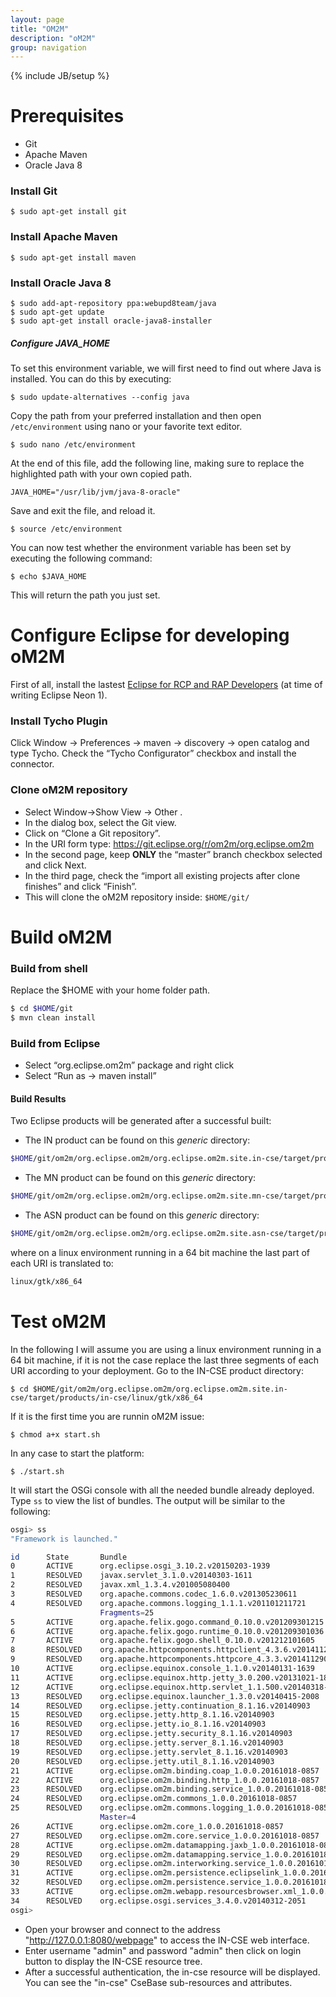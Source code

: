 ```yaml
---
layout: page
title: "OM2M"
description: "oM2M"
group: navigation
---
```

{% include JB/setup %}

# Prerequisites
* Git
* Apache Maven
* Oracle Java 8
### Install Git
```
$ sudo apt-get install git
```
### Install Apache Maven
```
$ sudo apt-get install maven
```
### Install Oracle Java 8
```
$ sudo add-apt-repository ppa:webupd8team/java
$ sudo apt-get update
$ sudo apt-get install oracle-java8-installer
```
##### Configure JAVA_HOME 
To set this environment variable, we will first need to find out where Java is installed. You can do this by executing:
```
$ sudo update-alternatives --config java
```
Copy the path from your preferred installation and then open `/etc/environment` using nano or your favorite text editor.
```
$ sudo nano /etc/environment
```
At the end of this file, add the following line, making sure to replace the highlighted path with your own copied path.
```
JAVA_HOME="/usr/lib/jvm/java-8-oracle"
```
Save and exit the file, and reload it.
```
$ source /etc/environment
```
You can now test whether the environment variable has been set by executing the following command:
```
$ echo $JAVA_HOME
```
This will return the path you just set.

# Configure Eclipse for developing oM2M
First of all, install the lastest [Eclipse for RCP and RAP Developers](http://www.eclipse.org/downloads/packages/eclipse-rcp-and-rap-developers/neon1a) (at time of writing Eclipse Neon 1).
### Install Tycho Plugin
Click Window -> Preferences -> maven -> discovery -> open catalog and type Tycho. Check the “Tycho Configurator” checkbox and install the connector.
### Clone oM2M repository
* Select Window->Show View -> Other .
* In the dialog box, select the Git view.
* Click on “Clone a Git repository”.
* In the URI form type: https://git.eclipse.org/r/om2m/org.eclipse.om2m 
* In the second page, keep **ONLY** the “master” branch checkbox selected and click Next.
* In the third page, check the “import all existing projects after clone finishes” and click “Finish”.
* This will clone the oM2M repository inside: `$HOME/git/`

# Build oM2M
### Build from shell
Replace the $HOME with your home folder path.
```bash
$ cd $HOME/git
$ mvn clean install
```
### Build from Eclipse
* Select “org.eclipse.om2m” package and right click
* Select “Run as -> maven install”
#### Build Results
Two Eclipse products will be generated after a successful built:
* The IN product can be found on this *generic* directory:
```bash
$HOME/git/om2m/org.eclipse.om2m/org.eclipse.om2m.site.in-cse/target/products/in-cse/<os>/<ws>/<arch>
```
* The MN product can be found on this *generic* directory:
```bash
$HOME/git/om2m/org.eclipse.om2m/org.eclipse.om2m.site.mn-cse/target/products/mn-cse/<os>/<ws>/<arch>
```
* The ASN product can be found on this *generic* directory: 
```bash
$HOME/git/om2m/org.eclipse.om2m/org.eclipse.om2m.site.asn-cse/target/products/asn-cse/<os>/<ws>/<arch>
```

where on a linux environment running in a 64 bit machine the last part of each URI is translated to: 
```bash
linux/gtk/x86_64
```

# Test oM2M
In the following I will assume you are using a linux environment running in a 64 bit machine, if it is not the case replace the last three segments of each URI according to your deployment.
Go to the IN-CSE product directory: 
```
$ cd $HOME/git/om2m/org.eclipse.om2m/org.eclipse.om2m.site.in-cse/target/products/in-cse/linux/gtk/x86_64
```
If it is the first time you are runnin oM2M issue:
```
$ chmod a+x start.sh
```
In any case to start the platform:
```
$ ./start.sh
```
It will start the OSGi console with all the needed bundle already deployed. Type `ss` to view the list of bundles. The output will be similar to the following:
```bash
osgi> ss
"Framework is launched."

id      State       Bundle
0       ACTIVE      org.eclipse.osgi_3.10.2.v20150203-1939
1       RESOLVED    javax.servlet_3.1.0.v20140303-1611
2       RESOLVED    javax.xml_1.3.4.v201005080400
3       RESOLVED    org.apache.commons.codec_1.6.0.v201305230611
4       RESOLVED    org.apache.commons.logging_1.1.1.v201101211721
                    Fragments=25
5       ACTIVE      org.apache.felix.gogo.command_0.10.0.v201209301215
6       ACTIVE      org.apache.felix.gogo.runtime_0.10.0.v201209301036
7       ACTIVE      org.apache.felix.gogo.shell_0.10.0.v201212101605
8       RESOLVED    org.apache.httpcomponents.httpclient_4.3.6.v201411290715
9       RESOLVED    org.apache.httpcomponents.httpcore_4.3.3.v201411290715
10      ACTIVE      org.eclipse.equinox.console_1.1.0.v20140131-1639
11      ACTIVE      org.eclipse.equinox.http.jetty_3.0.200.v20131021-1843
12      ACTIVE      org.eclipse.equinox.http.servlet_1.1.500.v20140318-1755
13      RESOLVED    org.eclipse.equinox.launcher_1.3.0.v20140415-2008
14      RESOLVED    org.eclipse.jetty.continuation_8.1.16.v20140903
15      RESOLVED    org.eclipse.jetty.http_8.1.16.v20140903
16      RESOLVED    org.eclipse.jetty.io_8.1.16.v20140903
17      RESOLVED    org.eclipse.jetty.security_8.1.16.v20140903
18      RESOLVED    org.eclipse.jetty.server_8.1.16.v20140903
19      RESOLVED    org.eclipse.jetty.servlet_8.1.16.v20140903
20      RESOLVED    org.eclipse.jetty.util_8.1.16.v20140903
21      ACTIVE      org.eclipse.om2m.binding.coap_1.0.0.20161018-0857
22      ACTIVE      org.eclipse.om2m.binding.http_1.0.0.20161018-0857
23      RESOLVED    org.eclipse.om2m.binding.service_1.0.0.20161018-0857
24      RESOLVED    org.eclipse.om2m.commons_1.0.0.20161018-0857
25      RESOLVED    org.eclipse.om2m.commons.logging_1.0.0.20161018-0857
                    Master=4
26      ACTIVE      org.eclipse.om2m.core_1.0.0.20161018-0857
27      RESOLVED    org.eclipse.om2m.core.service_1.0.0.20161018-0857
28      ACTIVE      org.eclipse.om2m.datamapping.jaxb_1.0.0.20161018-0857
29      RESOLVED    org.eclipse.om2m.datamapping.service_1.0.0.20161018-0857
30      RESOLVED    org.eclipse.om2m.interworking.service_1.0.0.20161018-0857
31      ACTIVE      org.eclipse.om2m.persistence.eclipselink_1.0.0.20161018-0857
32      RESOLVED    org.eclipse.om2m.persistence.service_1.0.0.20161018-0857
33      ACTIVE      org.eclipse.om2m.webapp.resourcesbrowser.xml_1.0.0.20161018-0857
34      RESOLVED    org.eclipse.osgi.services_3.4.0.v20140312-2051
osgi> 

```

* Open your browser and connect to the address "http://127.0.0.1:8080/webpage" to access the IN-CSE web interface.
* Enter username "admin" and password "admin" then click on login button to display the IN-CSE resource tree.
* After a successful authentication, the in-cse resource will be displayed. You can see the "in-cse" CseBase sub-resources and attributes. 

